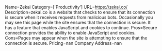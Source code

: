 Name=Zekai
Category=['Productivity']
URL=https://zekai.co/
Description=zekai.co is a website that checks to ensure that its connection is secure when it receives requests from malicious bots. Occasionally you may see this page while the site ensures that the connection is secure. It has a feature that enables JavaScript and cookies to continue.
Pros=Secure connection provides the ability to enable JavaScript and cookies.
Cons=Pages may appear when the site is attempting to ensure that the connection is secure.
Pricing=nan
Company Address=nan
